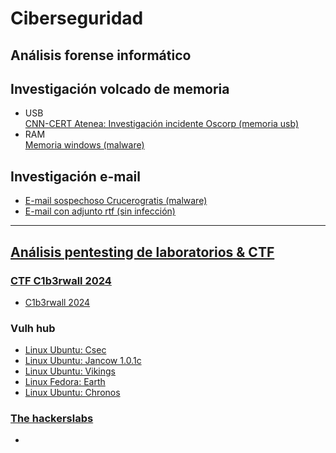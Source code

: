 # Ciberseguridad



## Análisis forense informático

## Investigación volcado de memoria
<ul> 
    <li>USB</li>
      <a href="https://github.com/aguayro/ciberseguridad/blob/1a27ceec941305688d3ae4f09bef3690a0f94508/Forensic/An%C3%A1lisis%20Forense%20-%20Incidente%20seguridad%20unidad%20usb%20caso%2001.pdf">CNN-CERT Atenea: Investigación incidente Oscorp (memoria usb)</a>
    <li>RAM</li>
      <a href="https://github.com/aguayro/ciberseguridad/blob/f1642def3ba7d9f2451211761edc55d9a783388b/Forensic/An%C3%A1lisis%20Forense%20-%20Memoria%2001.pdf">Memoria windows (malware)</a>
        
</ul>

## Investigación e-mail
<ul>
  <li><a href="https://github.com/aguayro/ciberseguridad/blob/a9037a46820871ee41c80398c4411effb8374e90/Forensic/An%C3%A1lisis%20Forense%20-%20An%C3%A1lisis%20E-mail%20caso%20001.pdf">E-mail sospechoso 
    Crucerogratis (malware)</li>
  <li><a href="https://github.com/aguayro/ciberseguridad/blob/de95c44c09591e2dcb6cd238fe677305e178f5d3/Forensic/An%C3%A1lisis%20Forense%20-%20An%C3%A1lisis%20E-mail%20caso%20005.pdf">E-mail con adjunto rtf (sin infección)</li>
</ul>

***

## Análisis pentesting de laboratorios & CTF

### CTF C1b3rwall 2024
<ul>
  <li><a href="https://github.com/aguayro/ciberseguridad/blob/da0c6a4575fe5131ee2ee27967abb1a75c58271c/Pentesting/CTF%20-%20C1b3rwall%202024.pdf">C1b3rwall 2024</a></li>
</ul>

### Vulh hub

<ul>
  <li><a href="https://github.com/aguayro/ciberseguridad/blob/8e76647743e3adf68f9e51eb31b3a23cb0fd408b/Pentesting/Pentesting%20-%20Vulnhub%20csec.pdf">Linux Ubuntu: Csec</li>
  <li><a href="https://github.com/aguayro/ciberseguridad/blob/1bc4de28f409e09a645490b779bf7e054d0bb8d6/Pentesting/Pentesting%20-%20Vulnhub%20jangow-1.0.1.pdf">Linux Ubuntu: Jancow 1.0.1c</li>
  <li><a href="https://github.com/aguayro/ciberseguridad/blob/f19b5aa60925c1f558dd31b916d76d81d66c8284/Pentesting/Pentesting%20-%20Vulnhub%20vikings.pdf">Linux Ubuntu: Vikings</li> 
  <li><a href="https://github.com/aguayro/ciberseguridad/blob/13cd581da09c4b93e08d31ef7f1d87c8ede32c1f/Pentesting/Pentesting%20-%20Vulnhub%20earth.pdf">Linux Fedora: Earth</li>
  <li><a href="https://github.com/aguayro/ciberseguridad/blob/d0a2fe38148c64fa7c3425a009d7f2e04d0339ad/Pentesting/Pentesting%20-%20Vulnhub%20Chronos.pdf">Linux Ubuntu: Chronos</li>
</ul>

### The hackerslabs
<ul>
  <li></li>
</ul>
